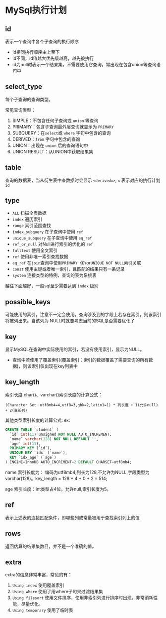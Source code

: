 # MySql执行计划

## id

表示一个查询中各个子查询的执行顺序

* id相同执行顺序由上至下
* id不同，id值越大优先级越高，越先被执行
* id为null时表示一个结果集，不需要使用它查询，常出现在包含union等查询语句中

## select_type

每个子查询的查询类型。

常见查询类型：

1. SIMPLE：不包含任何子查询或 `union` 等查询
1. PRIMARY：包含子查询最外层查询就显示为 `PRIMARY`
1. SUBQUERY：在`select`或 `where` 字句中包含的查询
1. DERIVED：`from` 字句中包含的查询
1. UNION：出现在 `union` 后的查询语句中
1. UNION RESULT：从UNION中获取结果集

## table

查询的数据表，当从衍生表中查数据时会显示 `<derivedx>`, `x` 表示对应的执行计划`id`

## type

* `ALL` 扫描全表数据
* `index` 遍历索引
* `range` 索引范围查找
* `index_subquery` 在子查询中使用 `ref`
* `unique_subquery` 在子查询中使用 `eq_ref`
* `ref_or_null` 对Null进行索引的优化的 `ref`
* `fulltext` 使用全文索引
* `ref` 使用非唯一索引查找数据
* `eq_ref` 在`join`查询中使用`PRIMARY KEY`or`UNIQUE NOT NULL`索引关联
* `const` 使用主键或者唯一索引，且匹配的结果只有一条记录
* `system` 连接类型的特例，查询的表为系统表

越往下面越好，一般sql至少需要达到 `index` 级别

## possible_keys

可能使用的索引，注意不一定会使用。查询涉及到的字段上若存在索引，则该索引将被列出来。当该列为 NULL时就要考虑当前的SQL是否需要优化了

## key

显示MySQL在查询中实际使用的索引，若没有使用索引，显示为NULL。

* 查询中若使用了覆盖索引(覆盖索引：索引的数据覆盖了需要查询的所有数据)，则该索引仅出现在key列表中

## key_length

索引长度 char()、varchar()索引长度的计算公式：

```text
(Character Set：utf8mb4=4,utf8=3,gbk=2,latin1=1) * 列长度 + 1(允许null) + 2(变长列)
```

其他类型索引长度的计算公式: ex:

```sql
CREATE TABLE `student` (
  `id` int(11) unsigned NOT NULL AUTO_INCREMENT,
  `name` varchar(128) NOT NULL DEFAULT '',
  `age` int(11),
  PRIMARY KEY (`id`),
  UNIQUE KEY `idx` (`name`),
  KEY `idx_age` (`age`)
) ENGINE=InnoDB AUTO_INCREMENT=2 DEFAULT CHARSET=utf8mb4;
```

name 索引长度为： 编码为utf8mb4,列长为128,不允许为NULL,字段类型为varchar(128)。key_length = 128 * 4 + 0 + 2 = 514;

age 索引长度：int类型占4位，允许null,索引长度为5。

## ref

表示上述表的连接匹配条件，即哪些列或常量被用于查找索引列上的值

## rows

返回估算的结果集数目，并不是一个准确的值。

## extra

extra的信息非常丰富，常见的有：

1. `Using index` 使用覆盖索引
1. `Using where` 使用了用where子句来过滤结果集
1. `Using filesort` 使用文件排序，使用非索引列进行排序时出现，非常消耗性能，尽量优化。
1. `Using temporary` 使用了临时表
